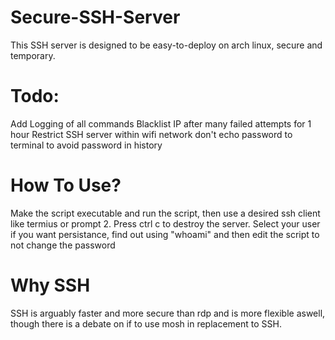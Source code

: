 # Secure-SSH-Server
This SSH server is designed to be easy-to-deploy on arch linux, secure and temporary.

# Todo:
Add Logging of all commands
Blacklist IP after many failed attempts for 1 hour
Restrict SSH server within wifi network
don't echo password to terminal to avoid password in history

# How To Use?
Make the script executable and run the script, then use a desired ssh client like termius or prompt 2.
Press ctrl c to destroy the server.
Select your user if you want persistance, find out using "whoami" and then edit the script to not change the password

# Why SSH
SSH is arguably faster and more secure than rdp and is more flexible aswell, though there is a debate on if to use mosh in replacement to SSH.
